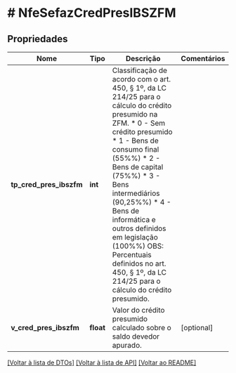 # # NfeSefazCredPresIBSZFM

## Propriedades

Nome | Tipo | Descrição | Comentários
------------ | ------------- | ------------- | -------------
**tp_cred_pres_ibszfm** | **int** | Classificação de acordo com o art. 450, § 1º, da LC 214/25 para o cálculo do crédito presumido na ZFM.  * 0 - Sem crédito presumido  * 1 - Bens de consumo final (55%%)  * 2 - Bens de capital (75%%)  * 3 - Bens intermediários (90,25%%)  * 4 - Bens de informática e outros definidos em legislação (100%%)  OBS: Percentuais definidos no art. 450, § 1º, da LC 214/25 para o cálculo do crédito presumido. |
**v_cred_pres_ibszfm** | **float** | Valor do crédito presumido calculado sobre o saldo devedor apurado. | [optional]

[[Voltar à lista de DTOs]](../../README.md#models) [[Voltar à lista de API]](../../README.md#endpoints) [[Voltar ao README]](../../README.md)
